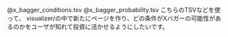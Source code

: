 @x_bagger_conditions.tsv @x_bagger_probability.tsv 
こちらのTSVなどを使って、
visualizer/の中で新たにページを作り、どの条件がXバガーの可能性があるのかをユーザが知れて投資に活かせるようにしたいです。